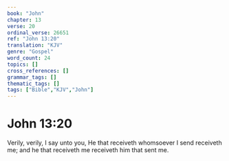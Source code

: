 ```yaml
---
book: "John"
chapter: 13
verse: 20
ordinal_verse: 26651
ref: "John 13:20"
translation: "KJV"
genre: "Gospel"
word_count: 24
topics: []
cross_references: []
grammar_tags: []
thematic_tags: []
tags: ["Bible","KJV","John"]
---
```


# John 13:20

Verily, verily, I say unto you, He that receiveth whomsoever I send receiveth me; and he that receiveth me receiveth him that sent me.
